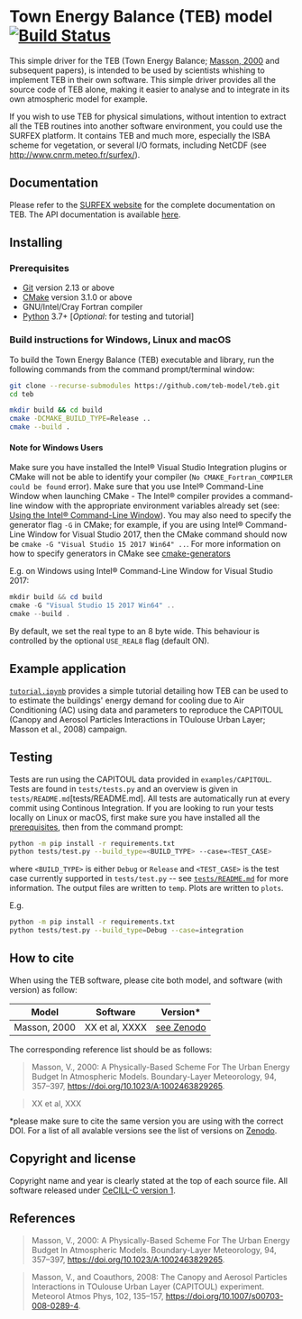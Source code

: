 # Town Energy Balance (TEB) model [![Build Status](https://travis-ci.com/teb-model/teb.svg?branch=master)](https://travis-ci.com/teb-model/teb)

This simple driver for the TEB (Town Energy Balance; [Masson, 2000](https://dx.doi.org/10.1023/A:1002463829265) and subsequent papers), is intended to be used by scientists whishing to implement TEB in their own software. This simple driver provides all the source code of TEB alone, making it easier to analyse and to integrate in its own atmospheric model for example.

If you wish to use TEB for physical simulations, without intention to extract all the TEB routines into another software environment, you could use the SURFEX platform. It contains TEB and much more, especially the ISBA scheme for vegetation, or several I/O formats, including NetCDF (see http://www.cnrm.meteo.fr/surfex/).


## Documentation

Please refer to the [SURFEX website](http://www.umr-cnrm.fr/surfex/IMG/pdf/surfex_scidoc_v8.1.pdf) for the complete documentation on TEB. The API documentation is available [here](https://teb-model.github.io/teb).

## Installing


### Prerequisites

- [Git](https://git-scm.com/) version 2.13 or above
- [CMake](https://cmake.org/) version 3.1.0 or above
- GNU/Intel/Cray Fortran compiler
- [Python](https://www.python.org/) 3.7+ [*Optional*: for testing and tutorial]


### Build instructions for Windows, Linux and macOS

To build the Town Energy Balance (TEB) executable and library, run the following commands from the command prompt/terminal window:

```bash
git clone --recurse-submodules https://github.com/teb-model/teb.git
cd teb
```

```bash
mkdir build && cd build
cmake -DCMAKE_BUILD_TYPE=Release ..
cmake --build .
```


#### Note for Windows Users

Make sure you have installed the Intel® Visual Studio Integration plugins or CMake will not be able to identify your compiler (`No CMAKE_Fortran_COMPILER could be found` error).
Make sure that you use Intel® Command-Line Window when launching CMake - The Intel® compiler provides a command-line window with the appropriate environment variables already set (see: [Using the Intel® Command-Line Window](https://software.intel.com/en-us/node/522358)).
You may also need to specify the generator flag `-G` in CMake; for example, if you are using Intel® Command-Line Window for Visual Studio 2017, then the CMake command should now be `cmake -G "Visual Studio 15 2017 Win64" ..`. For more information on how to specify generators in CMake see [cmake-generators](https://cmake.org/cmake/help/latest/manual/cmake-generators.7.html#visual-studio-generators)

E.g. on Windows using Intel® Command-Line Window for Visual Studio 2017:

```powershell
mkdir build && cd build
cmake -G "Visual Studio 15 2017 Win64" ..
cmake --build .
```

By default, we set the real type to an 8 byte wide. This behaviour is controlled by the optional `USE_REAL8` flag (default ON).


## Example application

[`tutorial.ipynb`](examples/CAPITOUL/tutorial.ipynb) provides a simple tutorial detailing how TEB can be used to to estimate the buildings' energy demand for cooling due to Air Conditioning (AC) using data and parameters to reproduce the CAPITOUL (Canopy and Aerosol Particles Interactions in TOulouse Urban Layer; Masson et al., 2008) campaign.

## Testing

Tests are run using the CAPITOUL data provided in `examples/CAPITOUL`. Tests are found in `tests/tests.py` and an overview is given in `tests/README.md`[tests/README.md]. All tests are automatically run at every commit using Continous Integration. If you are looking to run your tests locally on Linux or macOS, first make sure you have installed all the [prerequisites](#prerequisites), then from the command prompt:

``` bash
python -m pip install -r requirements.txt
python tests/test.py --build_type=<BUILD_TYPE> --case=<TEST_CASE>
```

where `<BUILD_TYPE>` is either `Debug` or `Release` and `<TEST_CASE>` is the test case currently supported in `tests/test.py` -- see [`tests/README.md`](tests/README.md) for more information. The output files are written to `temp`. Plots are written to `plots`.


E.g.

``` bash
python -m pip install -r requirements.txt
python tests/test.py --build_type=Debug --case=integration
```

## How to cite

When using the TEB software, please cite both model, and software (with version) as follow:

| Model        | Software          | Version*                                              |
| ------------ | ----------------- | ---------------------------------------------------- |
| Masson, 2000 | XX et al, XXXX    | [see Zenodo](https://XXXX) |


The corresponding reference list should be as follows:

> Masson, V., 2000: A Physically-Based Scheme For The Urban Energy Budget In Atmospheric Models. Boundary-Layer Meteorology, 94, 357–397, https://doi.org/10.1023/A:1002463829265.

> XX et al, XXX


*please make sure to cite the same version you are using with the correct DOI. For a list of all avalable versions see the list of versions on [Zenodo](XXXX).


## Copyright and license

Copyright name and year is clearly stated at the top of each source file. All software released under [CeCILL-C version 1](Licence_CeCILL-C_V1-en.txt).


## References

> Masson, V., 2000: A Physically-Based Scheme For The Urban Energy Budget In Atmospheric Models. Boundary-Layer Meteorology, 94, 357–397, https://doi.org/10.1023/A:1002463829265.

> Masson, V., and Coauthors, 2008: The Canopy and Aerosol Particles Interactions in TOulouse Urban Layer (CAPITOUL) experiment. Meteorol Atmos Phys, 102, 135–157, https://doi.org/10.1007/s00703-008-0289-4.
